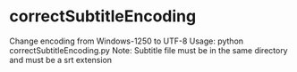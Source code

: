 # correctSubtitleEncoding
Change encoding from Windows-1250 to UTF-8
Usage: python correctSubtitleEncoding.py
Note: Subtitle file must be in the same directory and must be a srt extension
